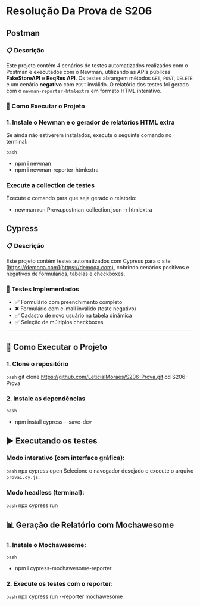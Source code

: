 # Resolução Da Prova de S206

## Postman

### 📋 Descrição
Este projeto contém 4 cenários de testes automatizados realizados com o Postman e executados com o Newman, utilizando as APIs públicas **FakeStoreAPI** e **ReqRes API**. Os testes abrangem métodos `GET`, `POST`, `DELETE` e um cenário **negativo** com `POST` inválido.
O relatório dos testes foi gerado com o `newman-reporter-htmlextra` em formato HTML interativo.

### 🚀 Como Executar o Projeto

### 1. Instale o Newman e o gerador de relatórios HTML extra
Se ainda não estiverem instalados, execute o seguinte comando no terminal:

```bash```
* npm i newman
* npm i newman-reporter-htmlextra

### Execute a collection de testes
Execute o comando para que seja gerado o relatorio:
*  newman run Prova.postman_collection.json -r htmlextra

## Cypress

### 📋 Descrição
Este projeto contém testes automatizados com Cypress para o site [https://demoqa.com](https://demoqa.com), cobrindo cenários positivos e negativos de formulários, tabelas e checkboxes.

### 🧪 Testes Implementados

- ✅ Formulário com preenchimento completo
- ❌ Formulário com e-mail inválido (teste negativo)
- ✅ Cadastro de novo usuário na tabela dinâmica
- ✅ Seleção de múltiplos checkboxes

---

## 🚀 Como Executar o Projeto

### 1. Clone o repositório

```bash```
git clone https://github.com/LeticialMoraes/S206-Prova.git
cd S206-Prova

### 2. Instale as dependências

```bash```
* npm install cypress --save-dev

## ▶️ Executando os testes

### Modo interativo (com interface gráfica):

```bash```
npx cypress open
Selecione o navegador desejado e execute o arquivo `prova1.cy.js`.

### Modo headless (terminal):

```bash```
npx cypress run

## 📊 Geração de Relatório com Mochawesome
### 1. Instale o Mochawesome:

```bash```
* npm i cypress-mochawesome-reporter

### 2. Execute os testes com o reporter:

```bash```
npx cypress run --reporter mochawesome



